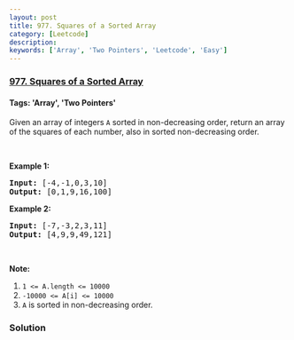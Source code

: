 ```yaml
---
layout: post
title: 977. Squares of a Sorted Array
category: [Leetcode]
description: 
keywords: ['Array', 'Two Pointers', 'Leetcode', 'Easy']
---
```

### [977. Squares of a Sorted Array](https://leetcode.com/problems/squares-of-a-sorted-array)

#### Tags: 'Array', 'Two Pointers'

<div class="content__u3I1 question-content__JfgR"><div><p>Given an array of integers <code>A</code> sorted in non-decreasing order, return an array of the squares of each number, also in sorted non-decreasing order.</p>
<p> </p>
<div>
<p><strong>Example 1:</strong></p>
<pre><strong>Input: </strong><span id="example-input-1-1">[-4,-1,0,3,10]</span>
<strong>Output: </strong><span id="example-output-1">[0,1,9,16,100]</span>
</pre>
<div>
<p><strong>Example 2:</strong></p>
<pre><strong>Input: </strong><span id="example-input-2-1">[-7,-3,2,3,11]</span>
<strong>Output: </strong><span id="example-output-2">[4,9,9,49,121]</span>
</pre>
<p> </p>
<p><strong><span>Note:</span></strong></p>
<ol>
<li><code><span>1 &lt;= A.length &lt;= 10000</span></code></li>
<li><code>-10000 &lt;= A[i] &lt;= 10000</code></li>
<li><code>A</code> is sorted in non-decreasing order.</li>
</ol>
</div>
</div></div></div>

### Solution
